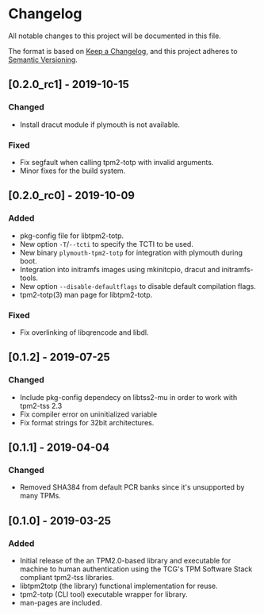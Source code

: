 # Changelog
All notable changes to this project will be documented in this file.

The format is based on [Keep a Changelog](https://keepachangelog.com/en/1.0.0/),
and this project adheres to [Semantic Versioning](https://semver.org/spec/v2.0.0.html).

## [0.2.0_rc1] - 2019-10-15
### Changed
- Install dracut module if plymouth is not available.

### Fixed
- Fix segfault when calling tpm2-totp with invalid arguments.
- Minor fixes for the build system.

## [0.2.0_rc0] - 2019-10-09
### Added
- pkg-config file for libtpm2-totp.
- New option `-T`/`--tcti` to specify the TCTI to be used.
- New binary `plymouth-tpm2-totp` for integration with plymouth during boot.
- Integration into initramfs images using mkinitcpio, dracut and initramfs-tools.
- New option `--disable-defaultflags` to disable default compilation flags.
- tpm2-totp(3) man page for libtpm2-totp.

### Fixed
- Fix overlinking of libqrencode and libdl.

## [0.1.2] - 2019-07-25
### Changed
- Include pkg-config dependecy on libtss2-mu in order to work with tpm2-tss 2.3
- Fix compiler error on uninitialized variable
- Fix format strings for 32bit architectures.

## [0.1.1] - 2019-04-04
### Changed
- Removed SHA384 from default PCR banks since it's unsupported by many TPMs.

## [0.1.0] - 2019-03-25
### Added
- Initial release of the an TPM2.0-based library and executable for machine to
  human authentication using the TCG's TPM Software Stack compliant tpm2-tss
  libraries.
- libtpm2totp (the library) functional implementation for reuse.
- tpm2-totp (CLI tool) executable wrapper for library.
- man-pages are included.
